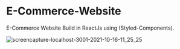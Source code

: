 # E-Commerce-Website
E-Commerce Website Build in ReactJs using (Styled-Components).


![screencapture-localhost-3001-2021-10-16-11_25_25](https://user-images.githubusercontent.com/77249679/137576463-0a917efb-04d1-4400-bc8e-0d50b79655a5.png)
